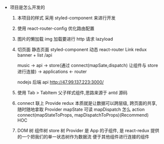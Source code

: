- 项目是怎么开发的

  1. 本项目的样式 采用 styled-component 来进行开发

  2. 使用 react-router-config 优化路由配置

  3. 图片的懒加载
     img 加载要进行 http 请求
     lazyload

  4. 切页面
     静态页面 styled-component
     动态 react-router Link redux
     banner + list /api

     music -> api -> store(通过 connect(mapSate,dispatch) 让组件与 store 进行连接) -> applications <- router

     nodejs 后端 api http://47.99.137.223:3000/

  5. 使用 Tab > TabItem 父子样式组件,思路来源于 antd 源码

  6. connect 联上 Provide
     redux 本质就是让数据可以跨层级, 跨页面的共享, 随时随地拿取
     Provider mapState 可读 mapDispatch 怎么 action
     connect(mapStateToProps, mapDispatchToProps)(Recommend) HOC

  7. DOM 树
     组件树
     store 树
     Provider 是 App 的子组件, 是 react-redux 提供的一个把我们的单一状态树作为数据流 便于其他组件进行连接的组件
